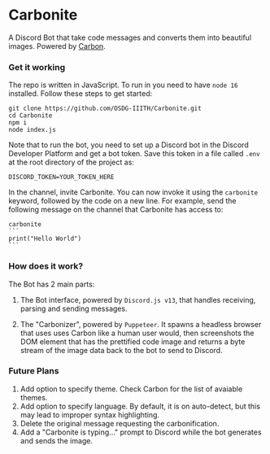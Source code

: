 # Carbonite

A Discord Bot that take code messages and converts them into beautiful images. Powered by [Carbon](https://carbon.now.sh).

### Get it working

The repo is written in JavaScript. To run in you need to have `node 16` installed. Follow these steps to get started:

```
git clone https://github.com/OSDG-IIITH/Carbonite.git
cd Carbonite
npm i
node index.js
```

Note that to run the bot, you need to set up a Discord bot in the Discord Developer Platform and get a bot token. Save this token in a file called `.env` at the root directory of the project as:

```
DISCORD_TOKEN=YOUR_TOKEN_HERE
```

In the channel, invite Carbonite. You can now invoke it using the `carbonite` keyword, followed by the code on a new line. For example, send the following message on the channel that Carbonite has access to:

    carbonite
    ```
    print("Hello World")
    ```

### How does it work?

The Bot has 2 main parts:

1. The Bot interface, powered by `Discord.js v13`, that handles receiving, parsing and sending messages.

2. The "Carbonizer", powered by `Puppeteer`. It spawns a headless browser that uses uses Carbon like a human user would, then screenshots the DOM element that has the prettified code image and returns a byte stream of the image data back to the bot to send to Discord.

### Future Plans

1. Add option to specify theme. Check Carbon for the list of avaiable themes.
2. Add option to specify language. By default, it is on auto-detect, but this may lead to improper syntax highlighting.
3. Delete the original message requesting the carbonification.
4. Add a "Carbonite is typing..." prompt to Discord while the bot generates and sends the image.